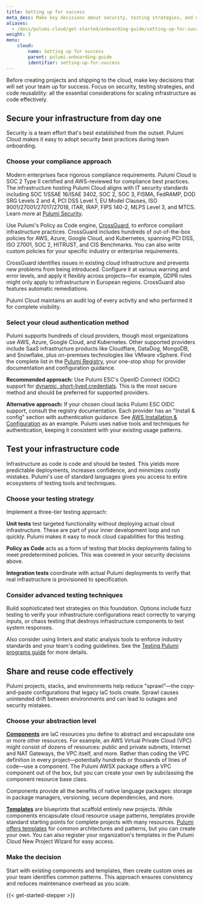 ```yaml
---
title: Setting up for success
meta_desc: Make key decisions about security, testing strategies, and code reusability that will set your team up for success.
aliases:
  - /docs/pulumi-cloud/get-started/onboarding-guide/setting-up-for-success/
weight: 3
menu:
    cloud:
        name: Setting up for success
        parent: pulumi-onboarding-guide
        identifier: setting-up-for-success
---
```

Before creating projects and shipping to the cloud, make key decisions that will set your team up for success. Focus on security, testing strategies, and code reusability: all the essential considerations for scaling infrastructure as code effectively.

## Secure your infrastructure from day one

Security is a team effort that's best established from the outset. Pulumi Cloud makes it easy to adopt security best practices during team onboarding.

### Choose your compliance approach

Modern enterprises face rigorous compliance requirements. Pulumi Cloud is SOC 2 Type II certified and AWS-reviewed for compliance best practices. The infrastructure hosting Pulumi Cloud aligns with IT security standards including SOC 1/SSAE 16/ISAE 3402, SOC 2, SOC 3, FISMA, FedRAMP, DOD SRG Levels 2 and 4, PCI DSS Level 1, EU Model Clauses, ISO 9001/27001/27017/27018, ITAR, IRAP, FIPS 140-2, MLPS Level 3, and MTCS. Learn more at [Pulumi Security](https://www.pulumi.com/security/).

Use Pulumi's Policy as Code engine, [CrossGuard](https://www.pulumi.com/docs/iac/crossguard/), to enforce compliant infrastructure practices. CrossGuard includes hundreds of out-of-the-box policies for AWS, Azure, Google Cloud, and Kubernetes, spanning PCI DSS, ISO 27001, SOC 2, HITRUST, and CIS Benchmarks. You can also write custom policies for your specific industry or enterprise requirements.

CrossGuard identifies issues in existing cloud infrastructure and prevents new problems from being introduced. Configure it at various warning and error levels, and apply it flexibly across projects—for example, GDPR rules might only apply to infrastructure in European regions. CrossGuard also features automatic remediations.

Pulumi Cloud maintains an audit log of every activity and who performed it for complete visibility.

### Select your cloud authentication method

Pulumi supports hundreds of cloud providers, though most organizations use AWS, Azure, Google Cloud, and Kubernetes. Other supported providers include SaaS infrastructure products like Cloudflare, DataDog, MongoDB, and Snowflake, plus on-premises technologies like VMware vSphere. Find the complete list in the [Pulumi Registry](https://pulumi.com/registry), your one-stop shop for provider documentation and configuration guidance.

**Recommended approach:** Use Pulumi ESC's OpenID Connect (OIDC) support for [dynamic, short-lived credentials](https://www.pulumi.com/docs/esc/integrations/dynamic-login-credentials/). This is the most secure method and should be preferred for supported providers.

**Alternative approach:** If your chosen cloud lacks Pulumi ESC OIDC support, consult the registry documentation. Each provider has an "Install & config" section with authentication guidance. See [AWS Installation & Configuration](https://www.pulumi.com/docs/esc/integrations/dynamic-login-credentials/) as an example. Pulumi uses native tools and techniques for authentication, keeping it consistent with your existing usage patterns.

## Test your infrastructure code

Infrastructure as code is code and should be tested. This yields more predictable deployments, increases confidence, and minimizes costly mistakes. Pulumi's use of standard languages gives you access to entire ecosystems of testing tools and techniques.

### Choose your testing strategy

Implement a three-tier testing approach:

**Unit tests** test targeted functionality without deploying actual cloud infrastructure. These are part of your inner development loop and run quickly. Pulumi makes it easy to mock cloud capabilities for this testing.

**Policy as Code** acts as a form of testing that blocks deployments failing to meet predetermined policies. This was covered in your security decisions above.

**Integration tests** coordinate with actual Pulumi deployments to verify that real infrastructure is provisioned to specification.

### Consider advanced testing techniques

Build sophisticated test strategies on this foundation. Options include fuzz testing to verify your infrastructure configurations react correctly to varying inputs, or chaos testing that destroys infrastructure components to test system responses.

Also consider using linters and static analysis tools to enforce industry standards and your team's coding guidelines. See the [Testing Pulumi programs guide](https://www.pulumi.com/docs/iac/guides/testing/) for more details.

## Share and reuse code effectively

Pulumi projects, stacks, and environments help reduce "sprawl"—the copy-and-paste configurations that legacy IaC tools create. Sprawl causes unintended drift between environments and can lead to outages and security mistakes.

### Choose your abstraction level

**[Components](https://www.pulumi.com/docs/iac/concepts/components/)** are IaC resources you define to abstract and encapsulate one or more other resources. For example, an AWS Virtual Private Cloud (VPC) might consist of dozens of resources: public and private subnets, Internet and NAT Gateways, the VPC itself, and more. Rather than coding the VPC definition in every project—potentially hundreds or thousands of lines of code—use a component. The Pulumi AWSX package offers a VPC component out of the box, but you can create your own by subclassing the component resource base class.

Components provide all the benefits of native language packages: storage in package managers, versioning, secure dependencies, and more.

**[Templates](https://www.pulumi.com/docs/idp/developer-portals/templates/)** are blueprints that scaffold entirely new projects. While components encapsulate cloud resource usage patterns, templates provide standard starting points for complete projects with many resources. [Pulumi offers templates](https://www.pulumi.com/templates/) for common architectures and patterns, but you can create your own. You can also register your organization's templates in the Pulumi Cloud New Project Wizard for easy access.

### Make the decision

Start with existing components and templates, then create custom ones as your team identifies common patterns. This approach ensures consistency and reduces maintenance overhead as you scale.

{{< get-started-stepper >}}

